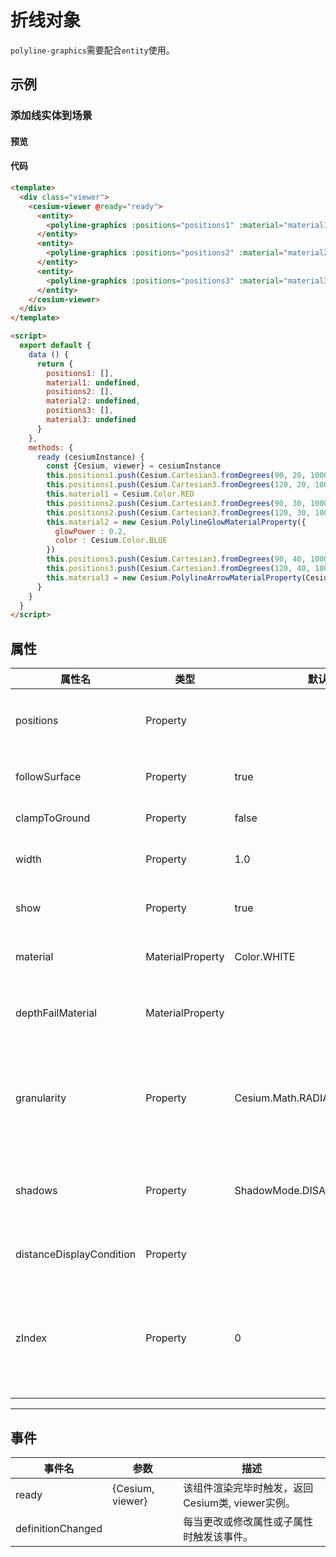 # 折线对象

`polyline-graphics`需要配合`entity`使用。

## 示例

### 添加线实体到场景

#### 预览

<doc-preview>
  <template>
    <div class="viewer">
      <cesium-viewer @ready="ready">
        <entity>
          <polyline-graphics :positions="positions1" :material="material1" :width="5" :clampToGround="true"></polyline-graphics>
        </entity>
        <entity>
          <polyline-graphics :positions="positions2" :material="material2" :width="10"></polyline-graphics>
        </entity>
        <entity>
          <polyline-graphics :positions="positions3" :material="material3" :width="10"></polyline-graphics>
        </entity>
      </cesium-viewer>
    </div>
  </template>

  <script>
    export default {
      data () {
        return {
          positions1: [],
          material1: undefined,
          positions2: [],
          material2: undefined,
          positions3: [],
          material3: undefined
        }
      },
      methods: {
        ready (cesiumInstance) {
          const {Cesium, viewer} = cesiumInstance
          this.positions1.push(Cesium.Cartesian3.fromDegrees(90, 20, 10000))
          this.positions1.push(Cesium.Cartesian3.fromDegrees(120, 20, 10000))
          this.material1 = Cesium.Color.RED
          this.positions2.push(Cesium.Cartesian3.fromDegrees(90, 30, 10000))
          this.positions2.push(Cesium.Cartesian3.fromDegrees(120, 30, 10000))
          this.material2 = new Cesium.PolylineGlowMaterialProperty({
            glowPower : 0.2,
            color : Cesium.Color.BLUE
          })
          this.positions3.push(Cesium.Cartesian3.fromDegrees(90, 40, 10000))
          this.positions3.push(Cesium.Cartesian3.fromDegrees(120, 40, 10000))
          this.material3 = new Cesium.PolylineArrowMaterialProperty(Cesium.Color.PURPLE)
        }
      }
    }
  </script>
</doc-preview>

#### 代码

```html
<template>
  <div class="viewer">
    <cesium-viewer @ready="ready">
      <entity>
        <polyline-graphics :positions="positions1" :material="material1" :width="5" :clampToGround="true"></polyline-graphics>
      </entity>
      <entity>
        <polyline-graphics :positions="positions2" :material="material2" :width="10"></polyline-graphics>
      </entity>
      <entity>
        <polyline-graphics :positions="positions3" :material="material3" :width="10"></polyline-graphics>
      </entity>
    </cesium-viewer>
  </div>
</template>

<script>
  export default {
    data () {
      return {
        positions1: [],
        material1: undefined,
        positions2: [],
        material2: undefined,
        positions3: [],
        material3: undefined
      }
    },
    methods: {
      ready (cesiumInstance) {
        const {Cesium, viewer} = cesiumInstance
        this.positions1.push(Cesium.Cartesian3.fromDegrees(90, 20, 10000))
        this.positions1.push(Cesium.Cartesian3.fromDegrees(120, 20, 10000))
        this.material1 = Cesium.Color.RED
        this.positions2.push(Cesium.Cartesian3.fromDegrees(90, 30, 10000))
        this.positions2.push(Cesium.Cartesian3.fromDegrees(120, 30, 10000))
        this.material2 = new Cesium.PolylineGlowMaterialProperty({
          glowPower : 0.2,
          color : Cesium.Color.BLUE
        })
        this.positions3.push(Cesium.Cartesian3.fromDegrees(90, 40, 10000))
        this.positions3.push(Cesium.Cartesian3.fromDegrees(120, 40, 10000))
        this.material3 = new Cesium.PolylineArrowMaterialProperty(Cesium.Color.PURPLE)
      }
    }
  }
</script>
```

## 属性

|属性名|类型|默认值|描述|
|------|-----|-----|----|
|positions|Property||`optional` 指定表示线条的Cartesian3位置数组。|
|followSurface|Property|true|`optional` 指定线段是弧线还是直线连接。|
|clampToGround|Property|false|`optional` 指定线是否贴地。|
|width|Property|1.0|`optional` 指定线的宽度（像素）。|
|show|Property|true|`optional` 指定线是否可显示。|
|material|MaterialProperty|Color.WHITE|`optional` 指定用于绘制线的材质。|
|depthFailMaterial|MaterialProperty||`optional` 指定用于绘制低于地形的线的材质。|
|granularity|Property|Cesium.Math.RADIANS_PER_DEGREE|`optional`指定每个纬度和经度之间的角距离，当followSurface为true时有效。|
|shadows|Property|ShadowMode.DISABLED|`optional` 指定这些是否投射或接收来自每个光源的阴影。|
|distanceDisplayCondition|Property||`optional` 指定相机到线的距离。|
|zIndex|Property|0|`optional` 指定用于排序地面几何的zIndex。 仅当`clampToGround`为真且支持地形上的折线时才有效。|
---

## 事件

|事件名|参数|描述|
|------|----|----|
|ready|{Cesium, viewer}|该组件渲染完毕时触发，返回Cesium类, viewer实例。|
|definitionChanged||每当更改或修改属性或子属性时触发该事件。|
